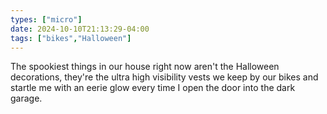 ```yaml
---
types: ["micro"]
date: 2024-10-10T21:13:29-04:00
tags: ["bikes","Halloween"]
---
```

The spookiest things in our house right now aren't the Halloween decorations, they're the ultra high visibility vests we keep by our bikes and startle me with an eerie glow every time I open the door into the dark garage.
